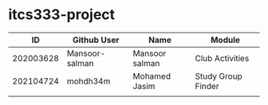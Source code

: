# itcs333-project
| ID  | Github User  | Name  | Module  |
|---|---|---|---|
| 202003628  | Mansoor-salman  | Mansoor salman  | Club Activities  |
| 202104724  | mohdh34m  | Mohamed Jasim  | Study Group Finder  |
|   |   |   |   |
